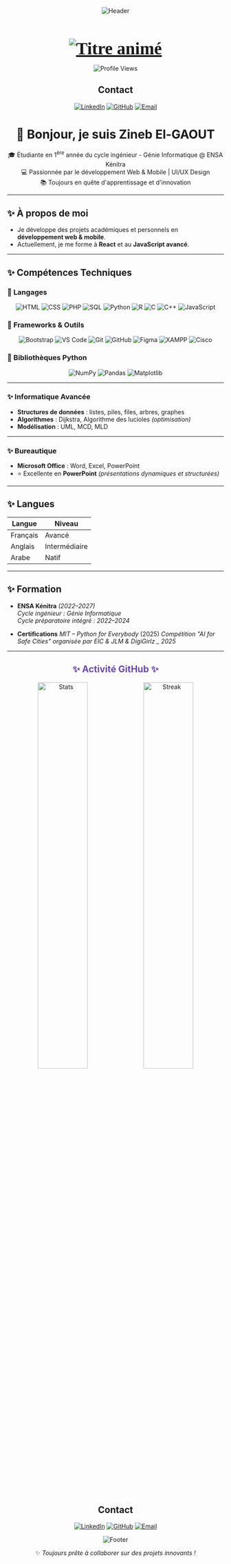 <!-- En-tête avec animation de vagues et texte stylisé -->
<div align="center">
  <img src="https://capsule-render.vercel.app/api?type=waving&color=gradient&height=150&section=header&text=Zineb+EL-GAOUT&fontSize=50&fontColor=ffffff&animation=fadeIn" alt="Header" />
</div>
<div align="center">
  <h1 align="center" style="font-family: 'Times New Roman'; color: #6e48aa; font-size: 2.5rem; margin-bottom: 10px;">
    <a href="https://git.io/typing-svg">
      <img src="https://readme-typing-svg.demolab.com?font=Arial+Black&size=32&duration=3000&pause=1000&color=6E48AA&center=true&width=500&lines=Ing%C3%A9nieure+Informatique;D%C3%A9veloppeuse+Full-Stack" alt="Titre animé" />
    </a>
  </h1>
</div>
<!-- Badges animés -->
<div align="center">
  
![Profile Views](https://komarev.com/ghpvc/?username=votreusername&color=9D50BB&style=flat-square)
</div>

<div align="center">

## Contact

[![LinkedIn](https://img.shields.io/badge/-LinkedIn-0077B5?style=flat&logo=linkedin&logoColor=white)](https://www.linkedin.com/in/zineb-el-gaout-4086a432a/)
[![GitHub](https://img.shields.io/badge/-GitHub-181717?style=flat&logo=github&logoColor=white)](https://github.com/zineb-elgaout?tab=repositories)
[![Email](https://img.shields.io/badge/-Email-D14836?style=flat&logo=gmail&logoColor=white)](mailto:elgaoutzineb3@gmail.com)

</div>

<h1 align="center">👋 Bonjour, je suis Zineb El-GAOUT</h1>

<p align="center">
🎓 Étudiante en 1<sup>ère</sup> année du cycle ingénieur - Génie Informatique @ ENSA Kénitra<br>
💻 Passionnée par le développement Web & Mobile | UI/UX Design<br>
📚 Toujours en quête d'apprentissage et d'innovation
</p>

---

## ✨ À propos de moi

-  Je développe des projets académiques et personnels en **développement web & mobile**.
-  Actuellement, je me forme à **React** et au **JavaScript avancé**.

---

## ✨ Compétences Techniques

### 🔹 Langages

<div align="center">
  
![HTML](https://img.shields.io/badge/HTML-E34F26?style=for-the-badge&logo=html5&logoColor=white)
![CSS](https://img.shields.io/badge/CSS-1572B6?style=for-the-badge&logo=css3&logoColor=white)
![PHP](https://img.shields.io/badge/PHP-777BB4?style=for-the-badge&logo=php&logoColor=white)
![SQL](https://img.shields.io/badge/SQL-4479A1?style=for-the-badge&logo=mysql&logoColor=white)
![Python](https://img.shields.io/badge/Python-3776AB?style=for-the-badge&logo=python&logoColor=white)
![R](https://img.shields.io/badge/R-276DC3?style=for-the-badge&logo=r&logoColor=white)
![C](https://img.shields.io/badge/C-00599C?style=for-the-badge&logo=c&logoColor=white)
![C++](https://img.shields.io/badge/C++-00599C?style=for-the-badge&logo=c%2B%2B&logoColor=white)
![JavaScript](https://img.shields.io/badge/JavaScript-F7DF1E?style=for-the-badge&logo=javascript&logoColor=black)

</div>

### 🔹 Frameworks & Outils

<div align="center">

![Bootstrap](https://img.shields.io/badge/Bootstrap-7952B3?style=for-the-badge&logo=bootstrap&logoColor=white)
![VS Code](https://img.shields.io/badge/VS%20Code-007ACC?style=for-the-badge&logo=visual-studio-code&logoColor=white)
![Git](https://img.shields.io/badge/Git-F05032?style=for-the-badge&logo=git&logoColor=white)
![GitHub](https://img.shields.io/badge/GitHub-181717?style=for-the-badge&logo=github&logoColor=white)
![Figma](https://img.shields.io/badge/Figma-F24E1E?style=for-the-badge&logo=figma&logoColor=white)
![XAMPP](https://img.shields.io/badge/XAMPP-FB7A24?style=for-the-badge&logo=xampp&logoColor=white)
![Cisco](https://img.shields.io/badge/Cisco-1BA0D7?style=for-the-badge&logo=cisco&logoColor=white)

</div>

### 🔹 Bibliothèques Python

<div align="center">

![NumPy](https://img.shields.io/badge/NumPy-013243?style=for-the-badge&logo=numpy&logoColor=white)
![Pandas](https://img.shields.io/badge/Pandas-150458?style=for-the-badge&logo=pandas&logoColor=white)
![Matplotlib](https://img.shields.io/badge/Matplotlib-11557C?style=for-the-badge&logo=plotly&logoColor=white)

</div>

---

### ✨ Informatique Avancée

- **Structures de données** : listes, piles, files, arbres, graphes  
- **Algorithmes** : Dijkstra, Algorithme des lucioles *(optimisation)*
- **Modélisation** : UML, MCD, MLD

---

### ✨ Bureautique

- **Microsoft Office** : Word, Excel, PowerPoint  
- ⭐ Excellente en **PowerPoint** *(présentations dynamiques et structurées)*

---

## ✨ Langues

| Langue    | Niveau        |
|-----------|---------------|
|  Français | Avancé        |
|  Anglais  | Intermédiaire |
|  Arabe    | Natif         |

---


## ✨ Formation

-  **ENSA Kénitra** *(2022–2027)*  
  *Cycle ingénieur : Génie Informatique*  
  *Cycle préparatoire intégré : 2022–2024*

-  **Certifications**
  *MIT – Python for Everybody* (2025)
  *Compétition "AI for Safe Cities" organisée par EIC & JLM & DigiGirlz _ 2025*
---

<!-- Statistiques GitHub animées -->
<h2 align="center" style="color: #6E48AA;">✨ Activité GitHub ✨</h2>

<div align="center">
  <img src="https://github-readme-stats.vercel.app/api?username=zineb-elgaout&show_icons=true&theme=radical&hide_border=true" alt="Stats" width="48%"/>
  <img src="https://github-readme-streak-stats.herokuapp.com/?user=zineb-elgaout&theme=radical&hide_border=true" alt="Streak" width="48%"/>
</div>

<!-- Footer animé -->
<div align="center" style="margin-top: 40px;">
  <div align="center">

##  Contact

[![LinkedIn](https://img.shields.io/badge/-LinkedIn-0077B5?style=flat&logo=linkedin&logoColor=white)](https://www.linkedin.com/in/zineb-el-gaout-4086a432a/)
[![GitHub](https://img.shields.io/badge/-GitHub-181717?style=flat&logo=github&logoColor=white)](https://github.com/zineb-elgaout?tab=repositories)
[![Email](https://img.shields.io/badge/-Email-D14836?style=flat&logo=gmail&logoColor=white)](mailto:elgaoutzineb3@gmail.com)

</div>
  <img src="https://capsule-render.vercel.app/api?type=waving&color=gradient&height=120&section=footer" alt="Footer" />
</div>

<div align="center">

✨ *Toujours prête à collaborer sur des projets innovants !*
</div>
